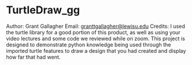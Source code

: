 # TurtleDraw_gg
Author: Grant Gallagher
Email: granttgallagher@lewisu.edu
Credits: I used the turtle library for a good portion of this product, as well as using your video lectures and some code we reviewed while on zoom.
This project is designed to demonstrate python knowledge being used through the imported turtle features to draw a design that you had created and display how far that had went.
